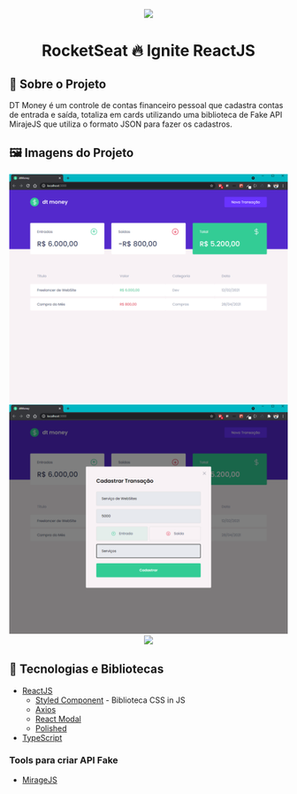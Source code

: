 <!-- Logotipo -->
<div align="center">
  <img src="./Assets/ignite.png">
</div>

<!-- Title -->
<h1 align="center"> RocketSeat 🔥 Ignite ReactJS </h1>

<!-- Sobre o Projeto -->
## 🚀 Sobre o Projeto
DT Money é um controle de contas financeiro pessoal que cadastra contas de entrada e saída, totaliza em cards utilizando uma biblioteca de Fake API MirajeJS que utiliza o formato JSON para fazer os cadastros. 

## 🖼️ Imagens do Projeto
<div align="center">
  <img src="https://github.com/brunoemferreira/rocketseat-ignite-dt-money/blob/main/Assets/tela1.png">
</div>
<div align="center">
  <img src="https://github.com/brunoemferreira/rocketseat-ignite-dt-money/blob/main/Assets/tela2.png">
</div>
<div align="center">
  <img src=".https://github.com/brunoemferreira/rocketseat-ignite-dt-money/blob/main/Assets/tela3.png">
</div>

## 🧰 Tecnologias e Bibliotecas

* [ReactJS](https://pt-br.reactjs.org/tutorial/tutorial.html)
  * [Styled Component](https://www.npmjs.com/package/styled-components) - Biblioteca CSS in JS
  * [Axios](https://www.npmjs.com/package/axios)
  * [React Modal](https://www.npmjs.com/package/react-modal)
  * [Polished](https://www.npmjs.com/package/polished)
* [TypeScript](https://www.typescriptlang.org/)

### Tools para criar API Fake
 * [MirageJS]()
